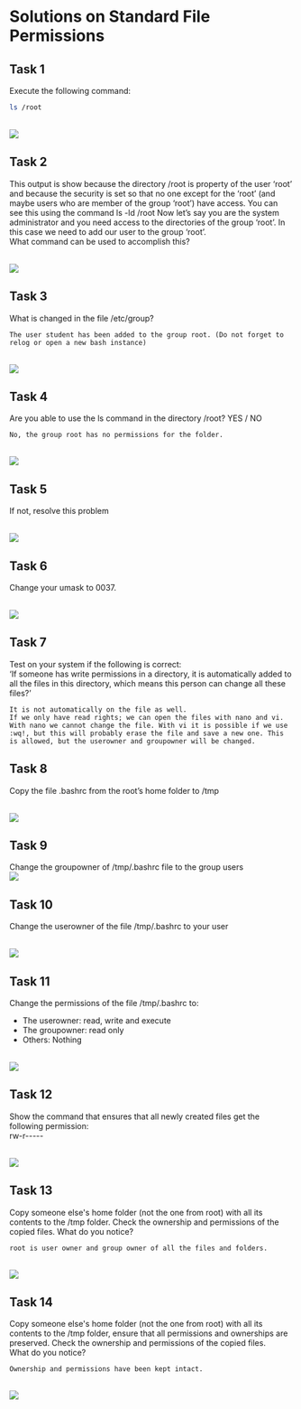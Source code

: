# Solutions on Standard File Permissions

## Task 1
Execute the following command: <br />
```bash
ls /root
```

<br/>![](images/2022-08-15-16-37-27.png)


## Task 2
This output is show because the directory /root is property of the user ‘root’ and because the security is set so that no one except for the ‘root’ (and maybe users who are member of the group ‘root’) have access. You can see this using the command ls -ld /root
Now let’s say you are the system administrator and you need access to the directories of the group ‘root’. In this case we need to add our user to the group ‘root’. <br />
What command can be used to accomplish this?

<br/>![](images/2022-08-15-16-37-58.png)

## Task 3
What is changed in the file /etc/group?

```
The user student has been added to the group root. (Do not forget to relog or open a new bash instance)
```
<br/>![](images/2022-08-15-16-38-08.png)


## Task 4
Are you able to use the ls command in the directory /root? YES / NO

```
No, the group root has no permissions for the folder. 
```
<br/>![](images/2022-08-15-16-38-30.png)


## Task 5
If not, resolve this problem

<br/>![](images/2022-08-15-16-38-48.png)

## Task 6
Change your umask to 0037.

<br/>![](images/2022-08-15-16-39-03.png)

## Task 7
Test on your system if the following is correct: <br />
‘If someone has write permissions in a directory, it is automatically added to all the files in this directory, which means this person can change all these files?’

```
It is not automatically on the file as well. 
If we only have read rights; we can open the files with nano and vi. With nano we cannot change the file. With vi it is possible if we use :wq!, but this will probably erase the file and save a new one. This is allowed, but the userowner and groupowner will be changed.

```

## Task 8

Copy the file .bashrc from the root’s home folder to /tmp

<br/>![](images/2022-08-15-16-40-43.png)

## Task 9

Change the groupowner of /tmp/.bashrc file to the group users
<br/>![](images/2022-08-15-16-40-55.png)


## Task 10
Change the userowner of the file /tmp/.bashrc to your user

<br/>![](images/2022-08-15-16-41-07.png)

## Task 11
Change the permissions of the file /tmp/.bashrc to: <br />
- The userowner:	    read, write and execute
- The groupowner: 	    read only
- Others:		        Nothing

<br/>![](images/2022-08-15-16-41-39.png)

## Task 12

Show the command that ensures that all newly created files get the following permission: <br />
rw-r-----

<br/>![](images/2022-08-15-16-41-57.png)

## Task 13
Copy someone else's home folder (not the one from root) with all its contents to the /tmp folder. Check the ownership and permissions of the copied files. What do you notice?

```
root is user owner and group owner of all the files and folders.
```

<br/>![](images/2022-08-15-16-42-09.png)


## Task 14
Copy someone else's home folder (not the one from root) with all its contents to the /tmp folder, ensure that all permissions and ownerships are preserved. Check the ownership and permissions of the copied files. <br />
What do you notice?

```
Ownership and permissions have been kept intact. 
```

<br/>![](images/2022-08-15-16-42-35.png)
